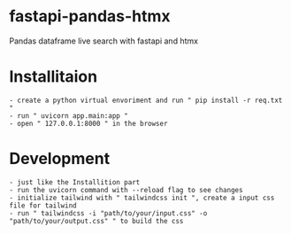 # fastapi-pandas-htmx
Pandas dataframe live search with fastapi and htmx

# Installitaion 

    - create a python virtual envoriment and run " pip install -r req.txt "
    - run " uvicorn app.main:app "
    - open " 127.0.0.1:8000 " in the browser

# Development

    - just like the Installition part
    - run the uvicorn command with --reload flag to see changes
    - initialize tailwind with " tailwindcss init ", create a input css file for tailwind 
    - run " tailwindcss -i "path/to/your/input.css" -o "path/to/your/output.css" " to build the css


